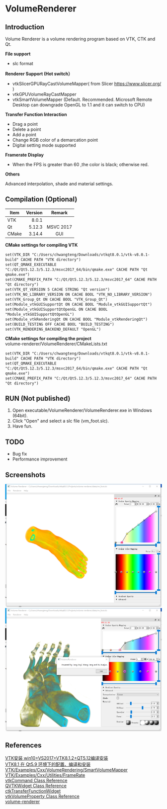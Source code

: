 # VolumeRenderer

## Introduction
Volume Renderer is a volume rendering program based on VTK, CTK and Qt.

**File support**
- slc format

**Renderer Support (Hot switch）**
- vtkSlicerGPURayCastVolumeMapper( from Slicer https://www.slicer.org/ )
- vtkGPUVolumeRayCastMapper
- vtkSmartVolumeMapper (Default. Recommended. Microsoft Remote Desktop can downgrade OpenGL to 1.1 and it can switch to CPU)

**Transfer Function Interaction**
- Drag a point
- Delete a point
- Add a point
- Change RGB color of a demarcation point
- Digital setting mode supported

**Framerate Display**
- When the FPS is greater than 60 ,the color is black; otherwise red.

**Others**

Advanced interpolation, shade and material settings.

## Compilation (Optional)
| Item        | Version   |  Remark   |
| --------   | -----:  | :----:  |
| VTK      | 8.0.1   |        |
| Qt        |   5.12.3   |   MSVC 2017   |
| CMake        |   3.14.4   |   GUI   |

**CMake settings for compiling VTK**
```shell
set(VTK_DIR "C:/Users/chwangteng/Downloads/vtkqt8.0.1/vtk-v8.0.1-build" CACHE PATH "VTK directory") 
set(QT_QMAKE_EXECUTABLE "C:/Qt/Qt5.12.3/5.12.3/msvc2017_64/bin/qmake.exe" CACHE PATH "Qt qmake.exe") 
set(CMAKE_PREFIX_PATH "C:/Qt/Qt5.12.3/5.12.3/msvc2017_64" CACHE PATH "Qt directory")
set(VTK_QT_VERSION 5 CACHE STRING "Qt version") 
set(VTK_NO_LIBRARY_VERSION ON CACHE BOOL "VTK_NO_LIBRARY_VERSION") 
set(VTK_Group_Qt ON CACHE BOOL "VTK_Group_Qt") 
set(Module_vtkGUISupportQt ON CACHE BOOL "Module_vtkGUISupportQt") 
set(Module_vtkGUISupportQtOpenGL ON CACHE BOOL "Module_vtkGUISupportQtOpenGL") 
set(Module_vtkRenderingQt ON CACHE BOOL "Module_vtkRenderingQt") 
set(BUILD_TESTING OFF CACHE BOOL "BUILD_TESTING") 
set(VTK_RENDERING_BACKEND_DEFAULT "OpenGL")
```
**CMake settings for compiling the project**  
volume-renderer/VolumeRenderer/CMakeLists.txt  
```shell
set(VTK_DIR "C:/Users/chwangteng/Downloads/vtkqt8.0.1/vtk-v8.0.1-build" CACHE PATH "VTK directory")
set(QT_QMAKE_EXECUTABLE "C:/Qt/Qt5.12.3/5.12.3/msvc2017_64/bin/qmake.exe" CACHE PATH "Qt qmake.exe")
set(CMAKE_PREFIX_PATH "C:/Qt/Qt5.12.3/5.12.3/msvc2017_64" CACHE PATH "Qt directory")
```
## RUN (Not published)  
1. Open executable/VolumeRenderer/VolumeRenderer.exe in Windows (64bit).
2. Click "Open" and select a slc file (vm_foot.slc).
3. Have fun.

## TODO
- Bug fix
- Performance improvement
## Screenshots
![图片无法加载](https://raw.githubusercontent.com/chwangteng/VolumeRenderer/master/Demo/Screenshots/1.png) 
![图片无法加载](https://raw.githubusercontent.com/chwangteng/VolumeRenderer/master/Demo/Screenshots/2.png) 
## References
[VTK安装 win10+VS2017+VTK8.1.2+QT5.12编译安装](https://blog.csdn.net/qq_33766108/article/details/84431032)  
[VTK8.1 在 Qt5.9 环境下的配置、编译和安装](https://blog.csdn.net/jepco1/article/details/80628026#commentsedit)  
[VTK/Examples/Cxx/VolumeRendering/SmartVolumeMapper](https://vtk.org/Wiki/VTK/Examples/Cxx/VolumeRendering/SmartVolumeMapper)  
[VTK/Examples/Cxx/Utilities/FrameRate](https://vtk.org/Wiki/VTK/Examples/Cxx/Utilities/FrameRate)  
[vtkCommand Class Reference](https://vtk.org/doc/nightly/html/classvtkCommand.html)  
[QVTKWidget Class Reference](https://vtk.org/doc/nightly/html/classQVTKWidget.html)  
[ctkTransferFunctionWidget](http://www.commontk.org/index.php/Documentation/ctkTransferFunctionWidget)  
[vtkVolumeProperty Class Reference](https://vtk.org/doc/nightly/html/classvtkVolumeProperty.html)  
[volume-renderer](https://bitbucket.org/lsz/volume-renderer/src/default/)  
